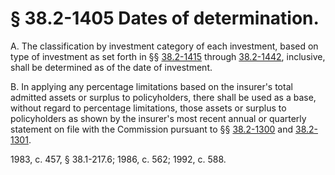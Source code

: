# § 38.2-1405 Dates of determination.

<p>A. The classification by investment category of each investment, based on type of investment as set forth in §§ <a href='http://law.lis.virginia.gov/vacode/38.2-1415/'>38.2-1415</a> through <a href='http://law.lis.virginia.gov/vacode/38.2-1442/'>38.2-1442</a>, inclusive, shall be determined as of the date of investment.</p><p>B. In applying any percentage limitations based on the insurer's total admitted assets or surplus to policyholders, there shall be used as a base, without regard to percentage limitations, those assets or surplus to policyholders as shown by the insurer's most recent annual or quarterly statement on file with the Commission pursuant to §§ <a href='http://law.lis.virginia.gov/vacode/38.2-1300/'>38.2-1300</a> and <a href='http://law.lis.virginia.gov/vacode/38.2-1301/'>38.2-1301</a>.</p><p>1983, c. 457, § 38.1-217.6; 1986, c. 562; 1992, c. 588.</p>